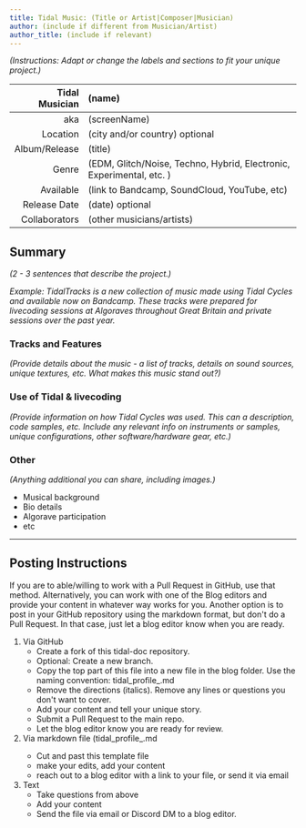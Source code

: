 ```yaml
---
title: Tidal Music: (Title or Artist|Composer|Musician)
author: (include if different from Musician/Artist)
author_title: (include if relevant)
---
```


*(Instructions: Adapt or change the labels and sections to fit your unique project.)*

| Tidal Musician | (name)    |
| --------:    | :---------- |
| aka    | (screenName) |
| Location | (city and/or country) optional | 
| Album/Release | (title) |
| Genre | (EDM, Glitch/Noise, Techno, Hybrid, Electronic, Experimental, etc. ) |
| Available | (link to Bandcamp, SoundCloud, YouTube, etc) |
| Release Date | (date) optional |
| Collaborators | (other musicians/artists) |

## Summary
*(2 - 3 sentences that describe the project.)*  

*Example: TidalTracks is a new collection of music made using Tidal Cycles and available now on Bandcamp. These tracks were prepared for livecoding sessions at Algoraves throughout Great Britain and private sessions over the past year.*

### Tracks and Features
*(Provide details about the music - a list of tracks, details on sound sources, unique textures, etc. What makes this music stand out?)*  

### Use of Tidal & livecoding
*(Provide information on how Tidal Cycles was used. This can a description, code samples, etc. Include any relevant info on instruments or samples, unique configurations, other software/hardware gear, etc.)*  

### Other  
*(Anything additional you can share, including images.)*
- Musical background
- Bio details
- Algorave participation
- etc

---

## Posting Instructions
If you are to able/willing to work with a Pull Request in GitHub, use that method. Alternatively, you can work with one of the Blog editors and provide your content in whatever way works for you. Another option is to post in your GitHub repository using the markdown format, but don't do a Pull Request. In that case, just let a blog editor know when you are ready. 

1. Via GitHub
    - Create a fork of this tidal-doc repository.
    - Optional: Create a new branch.
    - Copy the top part of this file into a new file in the blog folder. Use the naming convention: tidal_profile_<yourName>.md
    - Remove the directions (italics). Remove any lines or questions you don't want to cover.
    - Add your content and tell your unique story. 
    - Submit a Pull Request to the main repo.
    - Let the blog editor know you are ready for review. 
2. Via markdown file (tidal_profile_<yourName>.md
    - Cut and past this template file
    - make your edits, add your content
    - reach out to a blog editor with a link to your file, or send it via email
3. Text
    - Take questions from above
    - Add your content
    - Send the file via email or Discord DM to a blog editor.
